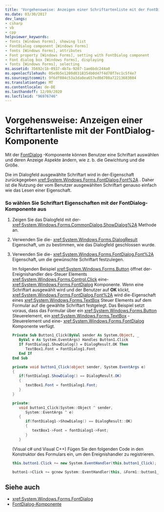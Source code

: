 ```yaml
---
title: 'Vorgehensweise: Anzeigen einer Schriftartenliste mit der FontDialog-Komponente'
ms.date: 03/30/2017
dev_langs:
- csharp
- vb
- cpp
helpviewer_keywords:
- fonts [Windows Forms], showing list
- FontDialog component [Windows Forms]
- fonts [Windows Forms], attributes
- Font property [Windows Forms], setting with FontDialog component
- Font dialog box [Windows Forms], displaying
- fonts [Windows Forms], selecting
ms.assetid: 35692c1b-0937-4b7a-9207-1ae6bdc244a0
ms.openlocfilehash: 05e9b5e1280d0318354b0d47f4d78f7ec1c5f4e7
ms.sourcegitcommit: 9f6df084c53a3da0ea657ed0d708a72213683084
ms.translationtype: MT
ms.contentlocale: de-DE
ms.lasthandoff: 12/09/2020
ms.locfileid: "96976746"
---
```

# <a name="how-to-show-a-font-list-with-the-fontdialog-component"></a>Vorgehensweise: Anzeigen einer Schriftartenliste mit der FontDialog-Komponente
Mit der [FontDialog](fontdialog-component-windows-forms.md) -Komponente können Benutzer eine Schriftart auswählen und deren Anzeige Aspekte ändern, wie z. b. die Gewichtung und die Größe.  
  
 Die im Dialogfeld ausgewählte Schriftart wird in der-Eigenschaft zurückgegeben <xref:System.Windows.Forms.FontDialog.Font%2A> . Daher ist die Nutzung der vom Benutzer ausgewählten Schriftart genauso einfach wie das Lesen einer Eigenschaft.  
  
### <a name="to-select-font-properties-using-the-fontdialog-component"></a>So wählen Sie Schriftart Eigenschaften mit der FontDialog-Komponente aus  
  
1. Zeigen Sie das Dialogfeld mit der- <xref:System.Windows.Forms.CommonDialog.ShowDialog%2A> Methode an.  
  
2. Verwenden Sie die- <xref:System.Windows.Forms.DialogResult> Eigenschaft, um zu bestimmen, wie das Dialogfeld geschlossen wurde.  
  
3. Verwenden Sie die- <xref:System.Windows.Forms.FontDialog.Font%2A> Eigenschaft, um die gewünschte Schriftart festzulegen.  
  
     Im folgenden Beispiel <xref:System.Windows.Forms.Button> öffnet der-Ereignishandler des-Steuer Elements <xref:System.Windows.Forms.Control.Click> eine- <xref:System.Windows.Forms.FontDialog> Komponente. Wenn eine Schriftart ausgewählt wird und der Benutzer auf **OK** klickt, <xref:System.Windows.Forms.FontDialog.Font%2A> wird die-Eigenschaft eines <xref:System.Windows.Forms.TextBox> Steuer Elements auf dem Formular auf die gewählte Schriftart festgelegt. Das Beispiel setzt voraus, dass das Formular über ein <xref:System.Windows.Forms.Button> Steuerelement, ein  <xref:System.Windows.Forms.TextBox> -Steuerelement und eine- <xref:System.Windows.Forms.FontDialog> Komponente verfügt.  
  
    ```vb  
    Private Sub Button1_Click(ByVal sender As System.Object, _  
       ByVal e As System.EventArgs) Handles Button1.Click  
       If FontDialog1.ShowDialog() = DialogResult.OK Then  
          TextBox1.Font = FontDialog1.Font  
       End If  
    End Sub  
    ```  
  
    ```csharp  
    private void button1_Click(object sender, System.EventArgs e)  
    {  
       if(fontDialog1.ShowDialog() == DialogResult.OK)  
       {  
          textBox1.Font = fontDialog1.Font;  
       }  
    }  
    ```  
  
    ```cpp  
    private:  
       void button1_Click(System::Object ^ sender,  
          System::EventArgs ^ e)  
       {  
          if(fontDialog1->ShowDialog() == DialogResult::OK)  
          {  
             textBox1->Font = fontDialog1->Font;  
          }  
       }  
    ```  
  
     (Visual c# und Visual C++) Fügen Sie den folgenden Code in den Konstruktor des Formulars ein, um den Ereignishandler zu registrieren.  
  
    ```csharp  
    this.button1.Click += new System.EventHandler(this.button1_Click);  
    ```  
  
    ```cpp  
    button1->Click += gcnew System::EventHandler(this, &Form1::button1_Click);  
    ```  
  
## <a name="see-also"></a>Siehe auch

- <xref:System.Windows.Forms.FontDialog>
- [FontDialog-Komponente](fontdialog-component-windows-forms.md)
